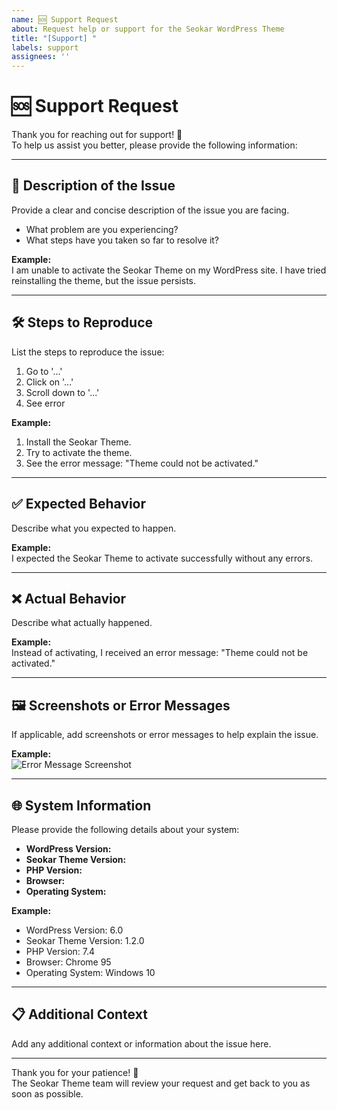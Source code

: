 ```yaml
---
name: 🆘 Support Request
about: Request help or support for the Seokar WordPress Theme
title: "[Support] "
labels: support
assignees: ''
---
```


# 🆘 Support Request

Thank you for reaching out for support! 🎉  
To help us assist you better, please provide the following information:

---

## 📝 **Description of the Issue**

Provide a clear and concise description of the issue you are facing.  
- What problem are you experiencing?  
- What steps have you taken so far to resolve it?  

**Example:**  
I am unable to activate the Seokar Theme on my WordPress site. I have tried reinstalling the theme, but the issue persists.

---

## 🛠️ **Steps to Reproduce**

List the steps to reproduce the issue:  
1. Go to '...'  
2. Click on '...'  
3. Scroll down to '...'  
4. See error  

**Example:**  
1. Install the Seokar Theme.  
2. Try to activate the theme.  
3. See the error message: "Theme could not be activated."

---

## ✅ **Expected Behavior**

Describe what you expected to happen.  

**Example:**  
I expected the Seokar Theme to activate successfully without any errors.

---

## ❌ **Actual Behavior**

Describe what actually happened.  

**Example:**  
Instead of activating, I received an error message: "Theme could not be activated."

---

## 🖼️ **Screenshots or Error Messages**

If applicable, add screenshots or error messages to help explain the issue.  

**Example:**  
![Error Message Screenshot](https://example.com/error.png)

---

## 🌐 **System Information**

Please provide the following details about your system:  
- **WordPress Version:**  
- **Seokar Theme Version:**  
- **PHP Version:**  
- **Browser:**  
- **Operating System:**  

**Example:**  
- WordPress Version: 6.0  
- Seokar Theme Version: 1.2.0  
- PHP Version: 7.4  
- Browser: Chrome 95  
- Operating System: Windows 10  

---

## 📋 **Additional Context**

Add any additional context or information about the issue here.  

---

Thank you for your patience! 🚀  
The Seokar Theme team will review your request and get back to you as soon as possible.
